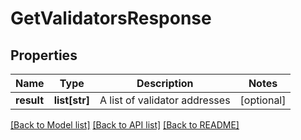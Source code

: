 # GetValidatorsResponse

## Properties
Name | Type | Description | Notes
------------ | ------------- | ------------- | -------------
**result** | **list[str]** | A list of validator addresses | [optional] 

[[Back to Model list]](../README.md#documentation-for-models) [[Back to API list]](../README.md#documentation-for-api-endpoints) [[Back to README]](../README.md)


